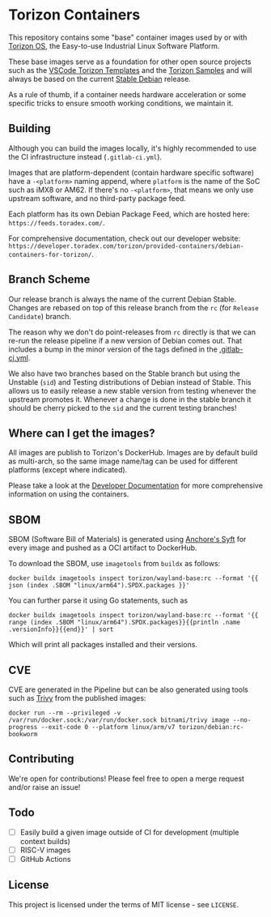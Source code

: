 # Torizon Containers

This repository contains some "base" container images used by or with [Torizon OS](https://www.torizon.io/torizon-os),
the Easy-to-use Industrial Linux Software Platform.

These base images serve as a foundation for other open source projects such as the [VSCode Torizon Templates](https://github.com/toradex/vscode-torizon-templates) and the [Torizon Samples](https://github.com/toradex/torizon-samples) and will always be based on the current [Stable Debian](https://www.debian.org/releases/stable/) release.

As a rule of thumb, if a container needs hardware acceleration or some specific tricks to ensure smooth working conditions, we maintain it.

## Building

Although you can build the images locally, it's highly recommended to use the CI infrastructure instead (`.gitlab-ci.yml`).

Images that are platform-dependent (contain hardware specific software) have a `-<platform>` naming append, where `platform` is the name of the SoC such as iMX8 or AM62. If there's no `-<platform>`, that means we only use upstream software, and no third-party package feed.

Each platform has its own Debian Package Feed, which are hosted here:
`https://feeds.toradex.com/`.

For comprehensive documentation, check out our developer website:
`https://developer.toradex.com/torizon/provided-containers/debian-containers-for-torizon/`.

## Branch Scheme

Our release branch is always the name of the current Debian Stable.
Changes are rebased on top of this release branch from the `rc` (for `Release Candidate`) branch.

The reason why we don't do point-releases from `rc` directly is that we can re-run the release pipeline if a new version of Debian comes out. That includes a bump in the minor version of the tags defined in the [.gitlab-ci.yml](.gitlab-ci.yml).

We also have two branches based on the Stable branch but using the Unstable (`sid`) and Testing distributions of Debian instead of Stable. This allows us to easily release a new stable version from testing whenever the upstream promotes it. Whenever a change is done in the stable branch it should be cherry picked to the `sid` and the current testing branches!

## Where can I get the images?

All images are publish to Torizon's DockerHub. Images are by default build as multi-arch, so the same image name/tag can be used for different platforms (except where indicated).

Please take a look at the [Developer Documentation](https://developer.toradex.com/torizon/provided-containers/list-of-container-images-for-torizon/) for more comprehensive information on using the containers.

## SBOM

SBOM (Software Bill of Materials) is generated using [Anchore's Syft](https://github.com/anchore/syft) for every image and pushed as a OCI artifact to DockerHub.

To download the SBOM, use `imagetools` from `buildx` as follows:

```
docker buildx imagetools inspect torizon/wayland-base:rc --format '{{ json (index .SBOM "linux/arm64").SPDX.packages }}'
```

You can further parse it using Go statements, such as

```
docker buildx imagetools inspect torizon/wayland-base:rc --format '{{ range (index .SBOM "linux/arm64").SPDX.packages}}{{println .name .versionInfo}}{{end}}' | sort
```

Which will print all packages installed and their versions.

## CVE

CVE are generated in the Pipeline but can be also generated using tools such as [Trivy](https://github.com/aquasecurity/trivy) from the published images:

```
docker run --rm --privileged -v /var/run/docker.sock:/var/run/docker.sock bitnami/trivy image --no-progress --exit-code 0 --platform linux/arm/v7 torizon/debian:rc-bookworm
```

## Contributing

We're open for contributions! Please feel free to open a merge request and/or raise an issue!

## Todo

- [ ] Easily build a given image outside of CI for development (multiple context builds)
- [ ] RISC-V images
- [ ] GitHub Actions

## License

This project is licensed under the terms of MIT license - see `LICENSE`.
